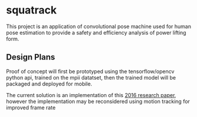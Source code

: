 # squatrack
This project is an application of convolutional pose machine used for human pose estimation to provide a safety and efficiency analysis of power lifting form. 

## Design Plans 

Proof of concept will first be prototyped using the tensorflow/opencv python api, trained on the mpii datatset, then the trained model will be packaged and deployed for mobile.

The current solution is an implementation of this [2016 research paper](https://arxiv.org/abs/1602.00134), however the implementation may be reconsidered using motion tracking for improved frame rate
